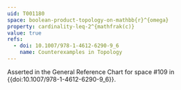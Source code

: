 ```yaml
---
uid: T001180
space: boolean-product-topology-on-mathbb{r}^{omega}
property: cardinality-leq-2^{mathfrak(c)}
value: true
refs:
  - doi: 10.1007/978-1-4612-6290-9_6
    name: Counterexamples in Topology
---
```

Asserted in the General Reference Chart for space #109 in
{{doi:10.1007/978-1-4612-6290-9_6}}.
